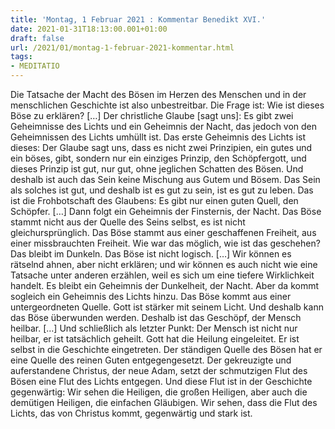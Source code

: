 ```yaml
---
title: 'Montag, 1 Februar 2021 : Kommentar Benedikt XVI.'
date: 2021-01-31T18:13:00.001+01:00
draft: false
url: /2021/01/montag-1-februar-2021-kommentar.html
tags: 
- MEDITATIO
---
```


Die Tatsache der Macht des Bösen im Herzen des Menschen und in der menschlichen Geschichte ist also unbestreitbar. Die Frage ist: Wie ist dieses Böse zu erklären? \[…\] Der christliche Glaube \[sagt uns\]: Es gibt zwei Geheimnisse des Lichts und ein Geheimnis der Nacht, das jedoch von den Geheimnissen des Lichts umhüllt ist. Das erste Geheimnis des Lichts ist dieses: Der Glaube sagt uns, dass es nicht zwei Prinzipien, ein gutes und ein böses, gibt, sondern nur ein einziges Prinzip, den Schöpfergott, und dieses Prinzip ist gut, nur gut, ohne jeglichen Schatten des Bösen. Und deshalb ist auch das Sein keine Mischung aus Gutem und Bösem. Das Sein als solches ist gut, und deshalb ist es gut zu sein, ist es gut zu leben. Das ist die Frohbotschaft des Glaubens: Es gibt nur einen guten Quell, den Schöpfer. \[…\] Dann folgt ein Geheimnis der Finsternis, der Nacht. Das Böse stammt nicht aus der Quelle des Seins selbst, es ist nicht gleichursprünglich. Das Böse stammt aus einer geschaffenen Freiheit, aus einer missbrauchten Freiheit. Wie war das möglich, wie ist das geschehen? Das bleibt im Dunkeln. Das Böse ist nicht logisch. \[…\] Wir können es rätselnd ahnen, aber nicht erklären; und wir können es auch nicht wie eine Tatsache unter anderen erzählen, weil es sich um eine tiefere Wirklichkeit handelt. Es bleibt ein Geheimnis der Dunkelheit, der Nacht. Aber da kommt sogleich ein Geheimnis des Lichts hinzu. Das Böse kommt aus einer untergeordneten Quelle. Gott ist stärker mit seinem Licht. Und deshalb kann das Böse überwunden werden. Deshalb ist das Geschöpf, der Mensch heilbar. \[…\] Und schließlich als letzter Punkt: Der Mensch ist nicht nur heilbar, er ist tatsächlich geheilt. Gott hat die Heilung eingeleitet. Er ist selbst in die Geschichte eingetreten. Der ständigen Quelle des Bösen hat er eine Quelle des reinen Guten entgegengesetzt. Der gekreuzigte und auferstandene Christus, der neue Adam, setzt der schmutzigen Flut des Bösen eine Flut des Lichts entgegen. Und diese Flut ist in der Geschichte gegenwärtig: Wir sehen die Heiligen, die großen Heiligen, aber auch die demütigen Heiligen, die einfachen Gläubigen. Wir sehen, dass die Flut des Lichts, das von Christus kommt, gegenwärtig und stark ist.